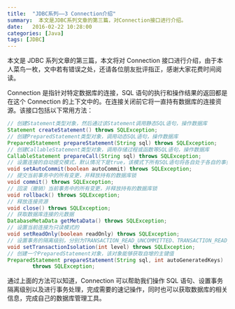 ```yaml
---
title:  "JDBC系列——3 Connection介绍"
summary:  本文是JDBC系列文章的第三篇，对Connection接口进行介绍。
date:   2016-02-22 10:28:00
categories: [Java]
tags: [JDBC]
---
```


本文是 JDBC 系列文章的第三篇，本文将对 Connection 接口进行介绍，由于本人菜鸟一枚，文中若有错误之处，还请各位朋友批评指正，感谢大家花费时间阅读。

Connection 是指针对特定数据库的连接，SQL 语句的执行和操作结果的返回都是在这个 Connection 的上下文中的。在连接关闭前它将一直持有数据库的连接资源。该接口包括以下常用方法：

``` java
// 创建Statement类型对象，然后通过该Statement调用静态SQL语句，操作数据库
Statement createStatement() throws SQLException;
// 创建PreparedStatement类型对象，调用动态SQL语句，操作数据库
PreparedStatement prepareStatement(String sql) throws SQLException;
// 创建CallableStatement类型对象，调用存储过程或函数等SQL语句，操作数据库
CallableStatement prepareCall(String sql) throws SQLException;
// 设置连接的自动提交模式，默认情况下是true，该模式下所有SQL语句将各自处于各自的事务中，若设置成false，则所有的SQL语句处于一个事务中执行
void setAutoCommit(boolean autoCommit) throws SQLException;
// 提交当前事务中的所有变更，并释放持有的数据库锁
void commit() throws SQLException;
// 回滚（撤销）当前事务中的所有变更，并释放持有的数据库锁
void rollback() throws SQLException;
// 释放连接资源
void close() throws SQLException;
// 获取数据库连接的元数据
DatabaseMetaData getMetaData() throws SQLException;
// 设置当前连接为只读模式的
void setReadOnly(boolean readOnly) throws SQLException;
// 设置事务的隔离级别，分别为TRANSACTION_READ_UNCOMMITTED、TRANSACTION_READ_COMMITTED、TRANSACTION_REPEATABLE_READ、TRANSACTION_SERIALIZABLE，级别由低到高，级别越高一致性越好，但并发能力越差
void setTransactionIsolation(int level) throws SQLException;
// 创建一个PreparedStatement对象，该对象能够获取自增的主键值
PreparedStatement prepareStatement(String sql, int autoGeneratedKeys)
        throws SQLException;
```

通过上面的方法可以知道，Connection 可以帮助我们操作 SQL 语句、设置事务隔离级别以及进行事务处理，完成需要的速记操作，同时也可以获取数据库的相关信息，完成自己的数据库管理工具。
